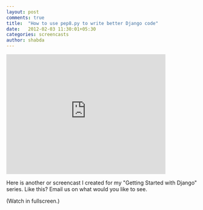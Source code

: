 ```yaml
---
layout: post
comments: true
title:  "How to use pep8.py to write better Django code"
date:   2012-02-03 11:30:01+05:30
categories: screencasts
author: shabda
---
```

<iframe width="420" height="315" src="http://www.youtube.com/embed/fYEJpq_PtDQ" frameborder="0" allowfullscreen></iframe>

Here is another or screencast I created for my "Getting Started with Django" series. Like this? Email us on what would you like to see.

(Watch in fullscreen.)

